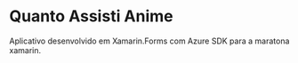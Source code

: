 # Quanto Assisti Anime
Aplicativo desenvolvido em Xamarin.Forms com Azure SDK para a maratona xamarin.
